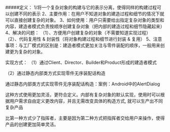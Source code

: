 #####定义：
1/将一个复杂对象的构建与它的表示分离，使得同样的构建过程可以创建不同的表示
2、主要作用：在用户不知道对象的建造过程和细节的情况下就可以直接创建复杂的对象。
3、如何使用：用户只需要给出指定复杂对象的类型和内容，建造者模式负责按顺序创建复杂对象（把内部的建造过程和细节隐藏起来）
4、解决的问题：
（1）、方便用户创建复杂的对象（不需要知道实现过程）
（2）、代码复用性 & 封装性（将对象构建过程和细节进行封装 & 复用）
5、注意事项：与工厂模式的区别是：建造者模式更加关注与零件装配的顺序，一般用来创建更为复杂的对象。

实现方式：
（1）通过Client、Director、Builder和Product形成的建造者模式

（2）通过静态内部类方式实现零件无序装配话构造

通过静态内部类方式实现零件无序装配话构造：案例：Android中的AlertDialog

这种方式使用更加灵活，更符合定义。内部有复杂对象的默认实现，使用时可以根据用户需求自由定义更改内容，并且无需改变具体的构造方式,
就可以生产出不同复杂产品

比第一种方式少了指挥者，主要是因为第二种方式把指挥者交给用户来操作，使得产品的创建更加简单灵活。


